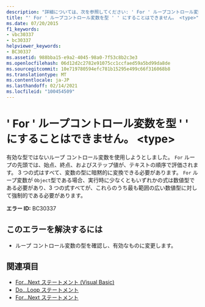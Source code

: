 ```yaml
---
description: "詳細については、次を参照してください: ' For ' ループコントロール変数を型 ' ' にすることはできません <type>"
title: "' For ' ループコントロール変数を型 ' ' にすることはできません。 <type>"
ms.date: 07/20/2015
f1_keywords:
- vbc30337
- bc30337
helpviewer_keywords:
- BC30337
ms.assetid: 988bba15-e9a2-4045-98a0-7f53c8b2c3e3
ms.openlocfilehash: 06d12d2c2782e91075cc1ccfaed59a5bd99da8de
ms.sourcegitcommit: 10e719780594efc781b15295e499c66f316068b8
ms.translationtype: MT
ms.contentlocale: ja-JP
ms.lasthandoff: 02/14/2021
ms.locfileid: "100454509"
---
```

# <a name="for-loop-control-variable-cannot-be-of-type-type"></a>' For ' ループコントロール変数を型 ' ' にすることはできません。 \<type>

有効な型ではないループ コントロール変数を使用しようとしました。 `For` ループの先頭では、始点、終点、およびステップ値が、テキストの順序で評価されます。 3 つの式はすべて、変数の型に暗黙的に変換できる必要があります。 `For` ループ変数が `Object`型である場合、実行時に少なくともいずれかの式は数値型である必要があり、3 つの式すべてが、これらのうち最も範囲の広い数値型に対して強制的である必要があります。  
  
 **エラー ID:** BC30337  
  
## <a name="to-correct-this-error"></a>このエラーを解決するには  
  
- ループ コントロール変数の型を確認し、有効なものに変更します。  
  
## <a name="see-also"></a>関連項目

- [For...Next ステートメント (Visual Basic)](../language-reference/statements/for-next-statement.md)
- [Do...Loop ステートメント](../language-reference/statements/do-loop-statement.md)
- [For...Next ステートメント](../language-reference/statements/for-next-statement.md)
